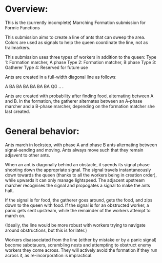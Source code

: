 Overview:
======

This is the (currently incomplete) Marrching Formation submission for Formic Functions

This submission aims to create a line of ants that can sweep the area. Colors are used as signals to help the queen coordinate the line, not as trailmarkers. 

This submission uses three types of workers in addition to the queen:
    Type 1: Formation marcher, A phase
    Type 2: Formation matcher, B phase
    Type 3: Gatherer
    Type 4: Reserved for future use

Ants are created in a full-width diagonal line as follows: 

A
BA
 BA
  BA
   BA
    BA
     BA
      QG
       ..
        .

Ants are created with probability after finding food, alternating between A and B. In the formation, the gatherer alternates between an A-phase marcher and a B-phase marcher, depending on the formation matcher she last created. 

General behavior:
======

Ants march in lockstep, with phase A and phase B ants alternating between signal-sending and moving. Ants always move such that they remain adjavent to other ants. 

When an ant is diagonally behind an obstacle, it spends its signal phase shooting down the appropriate signal. The signal travels instantaneously down towards the queen (thanks to all the workers being in creation order), while upwards it can only manage lightspeed. The adjacent upstream marcher recognises the signal and propogates a signal to make the ants halt. 

If the signal is for food, the gatherer goes around, gets the food, and zips down to the queen with food. If the signal is for an obstructed worker, a panic gets sent upstream, while the remainder of the workers attempt to march on. 

(Ideally, the line would be more robust with workers trying to navigate around obstructions, but this is for later.) 

Workers disassociated from the line (either by mistake or by a panic signal) become sabotauers, scrambling nests and attempting to obstruct enemy workers they come across. They will actively avoid the formation if they run across it, as re-incorporation is impractical. 
